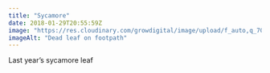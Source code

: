 ```yaml
---
title: "Sycamore"
date: 2018-01-29T20:55:59Z
image: "https://res.cloudinary.com/growdigital/image/upload/f_auto,q_70,w_736/v1544049486/sycamore-leaf-39970471121.jpg"
imageAlt: "Dead leaf on footpath"
---
```


Last year’s sycamore leaf
